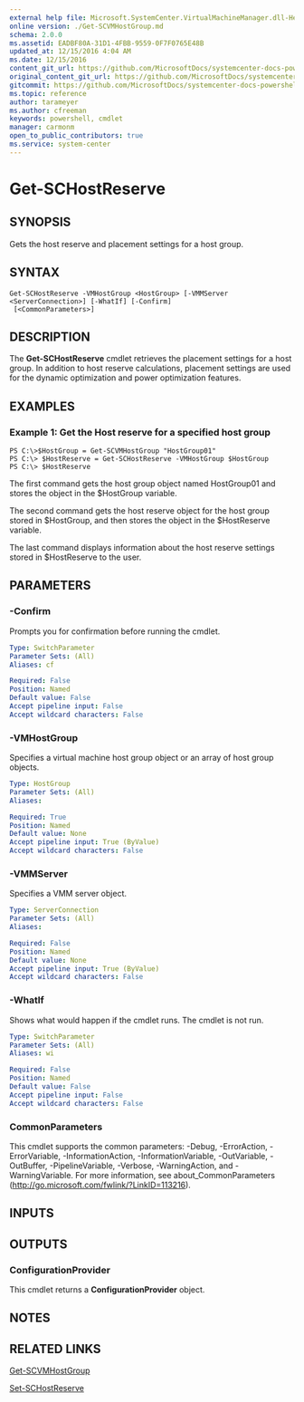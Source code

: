 ```yaml
---
external help file: Microsoft.SystemCenter.VirtualMachineManager.dll-Help.xml
online version: ./Get-SCVMHostGroup.md
schema: 2.0.0
ms.assetid: EADBF80A-31D1-4FBB-9559-0F7F0765E48B
updated_at: 12/15/2016 4:04 AM
ms.date: 12/15/2016
content_git_url: https://github.com/MicrosoftDocs/systemcenter-docs-powershell/blob/master/systemcenter-cmdlets/SystemCenter2016/VirtualMachineManager/vlatest/Get-SCHostReserve.md
original_content_git_url: https://github.com/MicrosoftDocs/systemcenter-docs-powershell/blob/master/systemcenter-cmdlets/SystemCenter2016/VirtualMachineManager/vlatest/Get-SCHostReserve.md
gitcommit: https://github.com/MicrosoftDocs/systemcenter-docs-powershell/blob/7df4508c7b907a214e6a8eca76037b06065ef078/systemcenter-cmdlets/SystemCenter2016/VirtualMachineManager/vlatest/Get-SCHostReserve.md
ms.topic: reference
author: tarameyer
ms.author: cfreeman
keywords: powershell, cmdlet
manager: carmonm
open_to_public_contributors: true
ms.service: system-center
---
```


# Get-SCHostReserve

## SYNOPSIS
Gets the host reserve and placement settings for a host group.

## SYNTAX

```
Get-SCHostReserve -VMHostGroup <HostGroup> [-VMMServer <ServerConnection>] [-WhatIf] [-Confirm]
 [<CommonParameters>]
```

## DESCRIPTION
The **Get-SCHostReserve** cmdlet retrieves the placement settings for a host group.
In addition to host reserve calculations, placement settings are used for the dynamic optimization and power optimization features.

## EXAMPLES

### Example 1: Get the Host reserve for a specified host group
```
PS C:\>$HostGroup = Get-SCVMHostGroup "HostGroup01"
PS C:\> $HostReserve = Get-SCHostReserve -VMHostGroup $HostGroup
PS C:\> $HostReserve
```

The first command gets the host group object named HostGroup01 and stores the object in the $HostGroup variable.

The second command gets the host reserve object for the host group stored in $HostGroup, and then stores the object in the $HostReserve variable.

The last command displays information about the host reserve settings stored in $HostReserve to the user.

## PARAMETERS

### -Confirm
Prompts you for confirmation before running the cmdlet.

```yaml
Type: SwitchParameter
Parameter Sets: (All)
Aliases: cf

Required: False
Position: Named
Default value: False
Accept pipeline input: False
Accept wildcard characters: False
```

### -VMHostGroup
Specifies a virtual machine host group object or an array of host group objects.

```yaml
Type: HostGroup
Parameter Sets: (All)
Aliases: 

Required: True
Position: Named
Default value: None
Accept pipeline input: True (ByValue)
Accept wildcard characters: False
```

### -VMMServer
Specifies a VMM server object.

```yaml
Type: ServerConnection
Parameter Sets: (All)
Aliases: 

Required: False
Position: Named
Default value: None
Accept pipeline input: True (ByValue)
Accept wildcard characters: False
```

### -WhatIf
Shows what would happen if the cmdlet runs.
The cmdlet is not run.

```yaml
Type: SwitchParameter
Parameter Sets: (All)
Aliases: wi

Required: False
Position: Named
Default value: False
Accept pipeline input: False
Accept wildcard characters: False
```

### CommonParameters
This cmdlet supports the common parameters: -Debug, -ErrorAction, -ErrorVariable, -InformationAction, -InformationVariable, -OutVariable, -OutBuffer, -PipelineVariable, -Verbose, -WarningAction, and -WarningVariable. For more information, see about_CommonParameters (http://go.microsoft.com/fwlink/?LinkID=113216).

## INPUTS

## OUTPUTS

### ConfigurationProvider
This cmdlet returns a **ConfigurationProvider** object.

## NOTES

## RELATED LINKS

[Get-SCVMHostGroup](xref:SystemCenter2016/VirtualMachineManager/vlatest/Get-SCVMHostGroup.md)

[Set-SCHostReserve](xref:SystemCenter2016/VirtualMachineManager/vlatest/Set-SCHostReserve.md)

